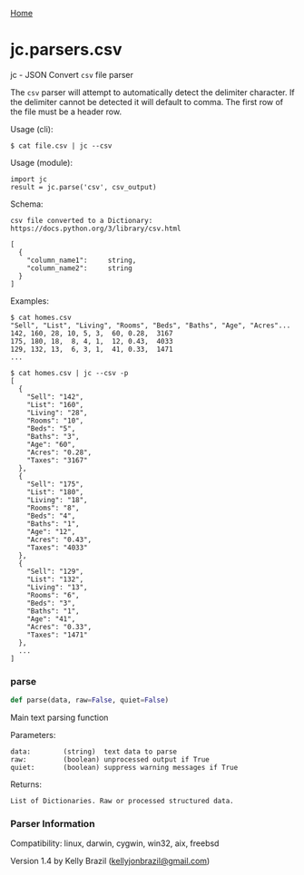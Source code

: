 [Home](https://kellyjonbrazil.github.io/jc/)
<a id="jc.parsers.csv"></a>

# jc.parsers.csv

jc - JSON Convert `csv` file parser

The `csv` parser will attempt to automatically detect the delimiter
character. If the delimiter cannot be detected it will default to comma.
The first row of the file must be a header row.

Usage (cli):

    $ cat file.csv | jc --csv

Usage (module):

    import jc
    result = jc.parse('csv', csv_output)

Schema:

    csv file converted to a Dictionary:
    https://docs.python.org/3/library/csv.html

    [
      {
        "column_name1":     string,
        "column_name2":     string
      }
    ]

Examples:

    $ cat homes.csv
    "Sell", "List", "Living", "Rooms", "Beds", "Baths", "Age", "Acres"...
    142, 160, 28, 10, 5, 3,  60, 0.28,  3167
    175, 180, 18,  8, 4, 1,  12, 0.43,  4033
    129, 132, 13,  6, 3, 1,  41, 0.33,  1471
    ...

    $ cat homes.csv | jc --csv -p
    [
      {
        "Sell": "142",
        "List": "160",
        "Living": "28",
        "Rooms": "10",
        "Beds": "5",
        "Baths": "3",
        "Age": "60",
        "Acres": "0.28",
        "Taxes": "3167"
      },
      {
        "Sell": "175",
        "List": "180",
        "Living": "18",
        "Rooms": "8",
        "Beds": "4",
        "Baths": "1",
        "Age": "12",
        "Acres": "0.43",
        "Taxes": "4033"
      },
      {
        "Sell": "129",
        "List": "132",
        "Living": "13",
        "Rooms": "6",
        "Beds": "3",
        "Baths": "1",
        "Age": "41",
        "Acres": "0.33",
        "Taxes": "1471"
      },
      ...
    ]

<a id="jc.parsers.csv.parse"></a>

### parse

```python
def parse(data, raw=False, quiet=False)
```

Main text parsing function

Parameters:

    data:        (string)  text data to parse
    raw:         (boolean) unprocessed output if True
    quiet:       (boolean) suppress warning messages if True

Returns:

    List of Dictionaries. Raw or processed structured data.

### Parser Information
Compatibility:  linux, darwin, cygwin, win32, aix, freebsd

Version 1.4 by Kelly Brazil (kellyjonbrazil@gmail.com)
